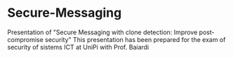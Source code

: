 # Secure-Messaging
Presentation of "Secure Messaging with clone detection: Improve post-compromise security"
This presentation has been prepared for the exam of security of sistems ICT at UniPi with Prof. Baiardi
